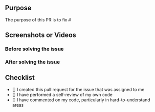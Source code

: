 ## Purpose
<!--- Describe the reason why you created this PR -->
The purpose of this PR is to fix #<issue-number>



## Screenshots or Videos
<!---  Please upload a screenshot or a small video 
(About how the system was before you solved the problem and how it is after you solved the problem.)  -->
### Before solving the issue


### After solving the issue
  


##  Checklist
- [] I created this pull request for the issue that was assigned to me
- [] I have performed a self-review of my own code
- [] I have commented on my code, particularly in hard-to-understand areas
